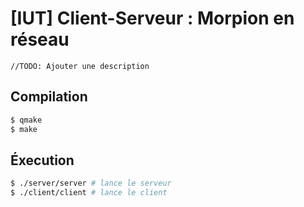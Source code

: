 # [IUT] Client-Serveur : Morpion en réseau

`//TODO: Ajouter une description`

## Compilation
```bash
$ qmake
$ make
```

## Éxecution
```bash
$ ./server/server # lance le serveur
$ ./client/client # lance le client
```
